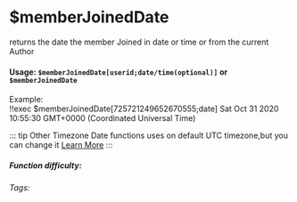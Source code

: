# $memberJoinedDate
returns the date the member Joined in date or time or from the current Author
#### Usage: `$memberJoinedDate[userid;date/time(optional)]` or `$memberJoinedDate`
Example:
<br/>
<discord-messages>
	<discord-message :bot="false" role-color="#ffcc9a" author="Member">
		!!exec $memberJoinedDate[725721249652670555;date]
	</discord-message>
	<discord-message :bot="true" role-color="#0099ff" author="Custom Command" avatar="https://media.discordapp.net/avatars/725721249652670555/781224f90c3b841ba5b40678e032f74a.webp">
		Sat Oct 31 2020 10:55:30 GMT+0000 (Coordinated Universal Time)
	</discord-message>
</discord-messages>

::: tip Other Timezone
Date functions uses on default UTC timezone,but you can change it [Learn More](./timezone.md)
:::

##### Function difficulty: <Badge type="tip" text="Easy" vertical="middle" /> 
###### Tags: <Badge type="tip" text="memberJoinedDate" vertical="middle" /> 